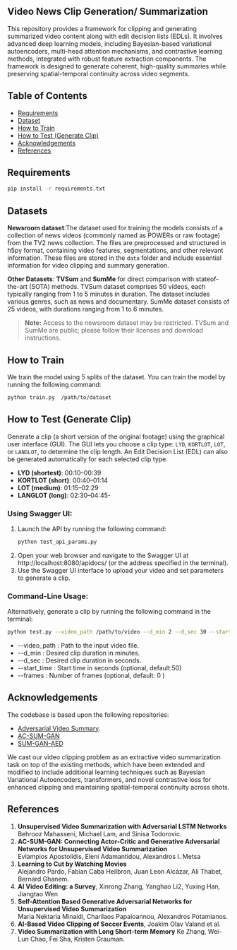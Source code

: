 ## Video News Clip Generation/ Summarization

This repository provides a framework for clipping and generating summarized video content along with edit decision lists (EDLs). It involves advanced deep learning models, including Bayesian-based variational autoencoders, multi-head attention mechanisms, and contrastive learning methods, integrated with robust feature extraction components. The framework is designed to generate coherent, high-quality summaries while preserving spatial-temporal continuity across video segments.
## Table of Contents
- [Requirements](#requirements)
- [Dataset](#dataset)
- [How to Train](#how-to-train)
- [How to Test (Generate Clip)](#how-to-test-generate-clip)
- [Acknowledgements](#acknowledgements)
- [References](#references)

## Requirements
```bash
pip install -r requirements.txt
 ```  

## Datasets
**Newsroom dataset**:The dataset used for training the models consists of a collection of news videos (commonly named as POWERs or raw footage) from the TV2 news collection. The files are preprocessed and structured in h5py format, containing video features, segmentations, and other relevant information. These files are stored in the `data` folder and include essential information for video clipping and summary generation. 

**Other Datasets**: **TVSum** and **SumMe** for direct comparison with stateof-the-art (SOTA) methods. TVSum dataset comprises 50 videos, each typically ranging from 1 to 5 minutes in
duration. The dataset includes various genres, such as news and documentary. SumMe dataset consists of 25 videos, with durations ranging from 1 to 6 minutes. 
> **Note:** Access to the newsroom dataset may be restricted. TVSum and SumMe are public; please follow their licenses and download instructions.


## How to Train
 We train the model using 5 splits of the dataset. You can train the model by running the following command:

```bash
python train.py  /path/to/dataset
 ```
## How to Test (Generate Clip)
Generate a clip (a short version of the original footage) using the graphical user interface (GUI). The GUI lets you choose a clip type: `LYD`, `KORTLOT`, `LOT`, or `LANGLOT`, to determine the clip length. An Edit Decision List (EDL) can also be generated automatically for each selected clip type.

- **LYD (shortest)**: 00:10–00:39  
- **KORTLOT (short)**: 00:40–01:14  
- **LOT (medium)**: 01:15–02:29  
- **LANGLOT (long)**: 02:30–04:45-

### Using Swagger UI:
1. Launch the API by running the following command:
   ```bash
   python test_api_params.py
    ```
2. Open your web browser and navigate to the Swagger UI at http://localhost:8080/apidocs/ (or the address specified in the terminal).
3. Use the Swagger UI interface to upload your video and set parameters to generate a clip.
   
### Command-Line Usage: 
Alternatively, generate a clip by running the following command in the terminal:
```bash
python test.py --video_path /path/to/video --d_min 2 --d_sec 30 --start_time  50 --frames 0
 ```
- --video_path <str>:  Path to the input video file.
- --d_min <int>:  Desired clip duration in minutes.
- --d_sec <int>: Desired clip duration in seconds.
- --start_time <int>:  Start time in seconds (optional, default:50)
- --frames <int>:  Number of frames (optional, default: 0 )

## Acknowledgements
The codebase is based upon the following repositories:
- [Adversarial Video Summary](https://github.com/j-min/Adversarial_Video_Summary).
- [AC-SUM-GAN](https://github.com/e-apostolidis/AC-SUM-GAN)
- [SUM-GAN-AED](https://github.com/Aria-Minaidi/Self-Attention-based-GANs-for-Video-Summarization/tree/main)

We cast our video clipping problem as an extractive video summarization task on top of the existing methods, which have been extended and modified to include additional learning techniques such as Bayesian Variational Autoencoders, transformers, and novel contrastive loss for enhanced clipping and maintaining spatial-temporal continuity across shots.

## References
1. **Unsupervised Video Summarization with Adversarial LSTM Networks**  
   Behrooz Mahasseni, Michael Lam, and Sinisa Todorovic.  
2. **AC-SUM-GAN: Connecting Actor-Critic and Generative Adversarial Networks for Unsupervised Video Summarization**  
   Evlampios Apostolidis, Eleni Adamantidou, Alexandros I. Metsa
3. **Learning to Cut by Watching Movies**  
   Alejandro Pardo, Fabian Caba Heilbron, Juan Leon Alcázar, Ali Thabet, Bernard Ghanem.  
4. **AI Video Editing: a Survey**, Xinrong Zhang, Yanghao Li2, Yuxing Han, Jiangtao Wen
5. **Self-Attention Based Generative Adversarial Networks for Unsupervised Video Summarization**  
   Maria Nektaria Minaidi, Charilaos Papaioannou, Alexandros Potamianos.  
6. **AI-Based Video Clipping of Soccer Events**,
   Joakim Olav Valand et al.
7. **Video Summarization with Long Short-term Memory**
  Ke Zhang, Wei-Lun Chao, Fei Sha, Kristen Grauman.

   





